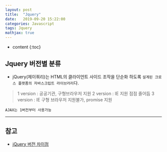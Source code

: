 ```yaml
---
layout: post
title:  "Jquery"
date:   2019-09-20 15:22:00
categories: Javascript
tags: Jquery
mathjax: true
---
```


* content
{:toc}

## Jquery 버전별 분류

- jQuery(제이쿼리)는 HTML의 클라이언트 사이드 조작을 단순화 하도록 `설계된 크로스 플랫폼의 자바스크립트 라이브러리`다.

 > 1 version : 공공기관, 구형브라우저 지원
 2 version : IE 지원 점점 줄어듬
 3 version : IE 구형 브라우저 지원불가, promise 지원

 `AJAX는 1버전부터 사용가능`

---
## 참고  

* [jQuery 버전 차이점](https://jintrue.tistory.com/entry/javascript-jQuery-jQuery-%EB%B2%84%EC%A0%84-%EC%B0%A8%EC%9D%B4%EC%A0%90)  

